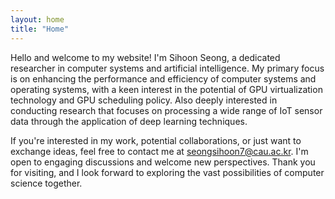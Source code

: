```yaml
---
layout: home
title: "Home"
---
```


Hello and welcome to my website! I'm Sihoon Seong, a dedicated researcher in computer systems and artificial intelligence. My primary focus is on enhancing the performance and efficiency of computer systems and operating systems, with a keen interest in the potential of GPU virtualization technology and GPU scheduling policy. Also deeply interested in conducting research that focuses on processing a wide range of IoT sensor data through the application of deep learning techniques. 

If you're interested in my work, potential collaborations, or just want to exchange ideas, feel free to contact me at seongsihoon7@cau.ac.kr. I'm open to engaging discussions and welcome new perspectives. Thank you for visiting, and I look forward to exploring the vast possibilities of computer science together.
